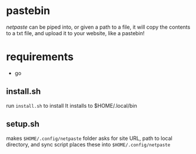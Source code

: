 # pastebin

*netpaste* can be piped into, or given a path to a file, it will copy the contents to a txt file, and upload it to your website, like a pastebin!

# requirements

* go

## install.sh

run ``install.sh`` to install
It installs to $HOME/.local/bin

## setup.sh

makes ``$HOME/.config/netpaste`` folder
asks for site URL, path to local directory, and sync script
places these into ``$HOME/.config/netpaste``
